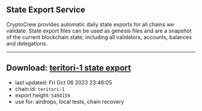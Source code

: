 ## State Export Service
CryptoCrew provides automatic daily state exports for all chains we validate. State export files can be used as genesis files and are a snapshot of the current blockchain state, including all validators, accounts, balances and delegations.

---
**Download: [teritori-1 state export](https://dl.ccvalidators.com/SERVICE/teritori/teritori-1_export_5494159.json)**
---

- last updated: Fri Oct 06 2023 23:46:05
- chain id: `teritori-1`
- export height: `5494159`
- use for: airdrops, local tests, chain recovery

